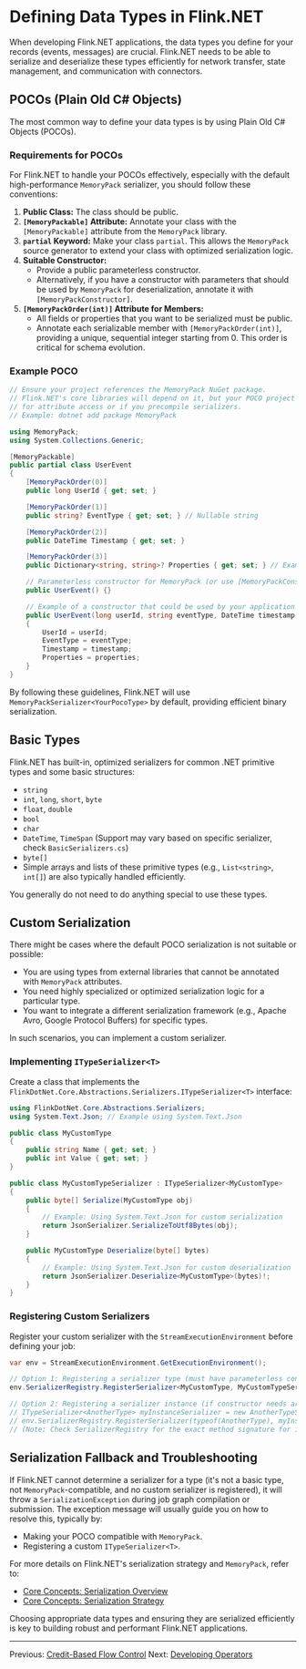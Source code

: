 # Defining Data Types in Flink.NET

When developing Flink.NET applications, the data types you define for your records (events, messages) are crucial. Flink.NET needs to be able to serialize and deserialize these types efficiently for network transfer, state management, and communication with connectors.

## POCOs (Plain Old C# Objects)

The most common way to define your data types is by using Plain Old C# Objects (POCOs).

### Requirements for POCOs

For Flink.NET to handle your POCOs effectively, especially with the default high-performance `MemoryPack` serializer, you should follow these conventions:

1.  **Public Class:** The class should be public.
2.  **`[MemoryPackable]` Attribute:** Annotate your class with the `[MemoryPackable]` attribute from the `MemoryPack` library.
3.  **`partial` Keyword:** Make your class `partial`. This allows the `MemoryPack` source generator to extend your class with optimized serialization logic.
4.  **Suitable Constructor:**
    *   Provide a public parameterless constructor.
    *   Alternatively, if you have a constructor with parameters that should be used by `MemoryPack` for deserialization, annotate it with `[MemoryPackConstructor]`.
5.  **`[MemoryPackOrder(int)]` Attribute for Members:**
    *   All fields or properties that you want to be serialized must be public.
    *   Annotate each serializable member with `[MemoryPackOrder(int)]`, providing a unique, sequential integer starting from 0. This order is critical for schema evolution.

### Example POCO

```csharp
// Ensure your project references the MemoryPack NuGet package.
// Flink.NET's core libraries will depend on it, but your POCO project might also need a direct reference
// for attribute access or if you precompile serializers.
// Example: dotnet add package MemoryPack

using MemoryPack;
using System.Collections.Generic;

[MemoryPackable]
public partial class UserEvent
{
    [MemoryPackOrder(0)]
    public long UserId { get; set; }

    [MemoryPackOrder(1)]
    public string? EventType { get; set; } // Nullable string

    [MemoryPackOrder(2)]
    public DateTime Timestamp { get; set; }

    [MemoryPackOrder(3)]
    public Dictionary<string, string>? Properties { get; set; } // Example of a complex type

    // Parameterless constructor for MemoryPack (or use [MemoryPackConstructor] on another)
    public UserEvent() {}

    // Example of a constructor that could be used by your application logic
    public UserEvent(long userId, string eventType, DateTime timestamp, Dictionary<string, string>? properties = null)
    {
        UserId = userId;
        EventType = eventType;
        Timestamp = timestamp;
        Properties = properties;
    }
}
```

By following these guidelines, Flink.NET will use `MemoryPackSerializer<YourPocoType>` by default, providing efficient binary serialization.

## Basic Types

Flink.NET has built-in, optimized serializers for common .NET primitive types and some basic structures:
*   `string`
*   `int`, `long`, `short`, `byte`
*   `float`, `double`
*   `bool`
*   `char`
*   `DateTime`, `TimeSpan` (Support may vary based on specific serializer, check `BasicSerializers.cs`)
*   `byte[]`
*   Simple arrays and lists of these primitive types (e.g., `List<string>`, `int[]`) are also typically handled efficiently.

You generally do not need to do anything special to use these types.

## Custom Serialization

There might be cases where the default POCO serialization is not suitable or possible:
*   You are using types from external libraries that cannot be annotated with `MemoryPack` attributes.
*   You need highly specialized or optimized serialization logic for a particular type.
*   You want to integrate a different serialization framework (e.g., Apache Avro, Google Protocol Buffers) for specific types.

In such scenarios, you can implement a custom serializer.

### Implementing `ITypeSerializer<T>`

Create a class that implements the `FlinkDotNet.Core.Abstractions.Serializers.ITypeSerializer<T>` interface:

```csharp
using FlinkDotNet.Core.Abstractions.Serializers;
using System.Text.Json; // Example using System.Text.Json

public class MyCustomType
{
    public string Name { get; set; }
    public int Value { get; set; }
}

public class MyCustomTypeSerializer : ITypeSerializer<MyCustomType>
{
    public byte[] Serialize(MyCustomType obj)
    {
        // Example: Using System.Text.Json for custom serialization
        return JsonSerializer.SerializeToUtf8Bytes(obj);
    }

    public MyCustomType Deserialize(byte[] bytes)
    {
        // Example: Using System.Text.Json for custom deserialization
        return JsonSerializer.Deserialize<MyCustomType>(bytes)!;
    }
}
```

### Registering Custom Serializers

Register your custom serializer with the `StreamExecutionEnvironment` before defining your job:

```csharp
var env = StreamExecutionEnvironment.GetExecutionEnvironment();

// Option 1: Registering a serializer type (must have parameterless constructor)
env.SerializerRegistry.RegisterSerializer<MyCustomType, MyCustomTypeSerializer>();

// Option 2: Registering a serializer instance (if constructor needs arguments)
// ITypeSerializer<AnotherType> myInstanceSerializer = new AnotherTypeSerializer("config_value");
// env.SerializerRegistry.RegisterSerializer(typeof(AnotherType), myInstanceSerializer);
// (Note: Check SerializerRegistry for the exact method signature for instance registration)
```

## Serialization Fallback and Troubleshooting

If Flink.NET cannot determine a serializer for a type (it's not a basic type, not `MemoryPack`-compatible, and no custom serializer is registered), it will throw a `SerializationException` during job graph compilation or submission. The exception message will usually guide you on how to resolve this, typically by:
*   Making your POCO compatible with `MemoryPack`.
*   Registering a custom `ITypeSerializer<T>`.

For more details on Flink.NET's serialization strategy and `MemoryPack`, refer to:
*   [Core Concepts: Serialization Overview](./Core-Concepts-Serialization.md)
*   [Core Concepts: Serialization Strategy](./Core-Concepts-Serialization-Strategy.md)

Choosing appropriate data types and ensuring they are serialized efficiently is key to building robust and performant Flink.NET applications.

---
Previous: [Credit-Based Flow Control](./Credit-Based-Flow-Control.md)
Next: [Developing Operators](./Developing-Operators.md)
